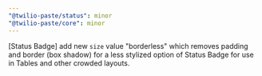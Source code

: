 ```yaml
---
"@twilio-paste/status": minor
"@twilio-paste/core": minor
---
```


[Status Badge] add new `size` value "borderless" which removes padding and border (box shadow) for a less stylized option of Status Badge for use in Tables and other crowded layouts.
